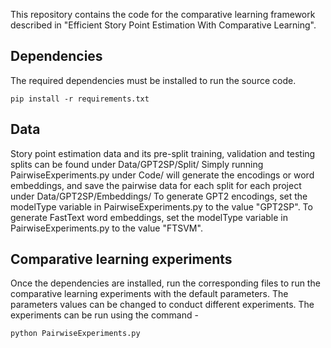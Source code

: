This repository contains the code for the comparative learning framework described in "Efficient Story Point Estimation With Comparative Learning".


## Dependencies
The required dependencies must be installed to run the source code.
```
pip install -r requirements.txt
```

## Data
Story point estimation data and its pre-split training, validation and testing splits can be found under Data/GPT2SP/Split/
Simply running PairwiseExperiments.py under Code/ will generate the encodings or word embeddings, and save the pairwise data for each split for each project under Data/GPT2SP/Embeddings/
To generate GPT2 encodings, set the modelType variable in PairwiseExperiments.py to the value "GPT2SP".
To generate FastText word embeddings, set the modelType variable in PairwiseExperiments.py to the value "FTSVM".

## Comparative learning experiments
Once the dependencies are installed, run the corresponding files to run the comparative learning experiments with the default parameters. The parameters values can be changed to conduct different experiments.
The experiments can be run using the command -
```
python PairwiseExperiments.py
```
